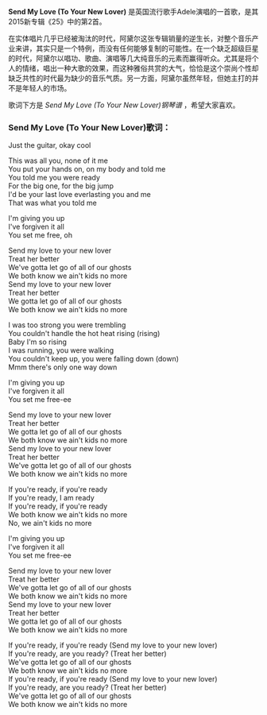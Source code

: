 

**Send My Love (To Your New Lover)** 是英国流行歌手Adele演唱的一首歌，是其2015新专辑《25》中的第2首。

在实体唱片几乎已经被淘汰的时代，阿黛尔这张专辑销量的逆生长，对整个音乐产业来讲，其实只是一个特例，而没有任何能够复制的可能性。在一个缺乏超级巨星的时代，阿黛尔以唱功、歌曲、演唱等几大纯音乐的元素而赢得听众。尤其是将个人的情绪，唱出一种大歌的效果，而这种雅俗共赏的大气，恰恰是这个崇尚个性却缺乏共性的时代最为缺少的音乐气质。另一方面，阿黛尔虽然年轻，但她主打的并不是年轻人的市场。

歌词下方是 _Send My Love (To Your New Lover)钢琴谱_ ，希望大家喜欢。

### Send My Love (To Your New Lover)歌词：

Just the guitar, okay cool

This was all you, none of it me  
You put your hands on, on my body and told me  
You told me you were ready  
For the big one, for the big jump  
I'd be your last love everlasting you and me  
That was what you told me

I'm giving you up  
I've forgiven it all  
You set me free, oh

Send my love to your new lover  
Treat her better  
We've gotta let go of all of our ghosts  
We both know we ain't kids no more  
Send my love to your new lover  
Treat her better  
We gotta let go of all of our ghosts  
We both know we ain't kids no more

I was too strong you were trembling  
You couldn't handle the hot heat rising (rising)  
Baby I'm so rising  
I was running, you were walking  
You couldn't keep up, you were falling down (down)  
Mmm there's only one way down

I'm giving you up  
I've forgiven it all  
You set me free-ee

Send my love to your new lover  
Treat her better  
We gotta let go of all of our ghosts  
We both know we ain't kids no more  
Send my love to your new lover  
Treat her better  
We've gotta let go of all of our ghosts  
We both know we ain't kids no more

If you're ready, if you're ready  
If you're ready, I am ready  
If you're ready, if you're ready  
We both know we ain't kids no more  
No, we ain't kids no more

I'm giving you up  
I've forgiven it all  
You set me free-ee

Send my love to your new lover  
Treat her better  
We've gotta let go of all of our ghosts  
We both know we ain't kids no more  
Send my love to your new lover  
Treat her better  
We gotta let go of all of our ghosts  
We both know we ain't kids no more

If you're ready, if you're ready (Send my love to your new lover)  
If you're ready, are you ready? (Treat her better)  
We've gotta let go of all of our ghosts  
We both know we ain't kids no more  
If you're ready, if you're ready (Send my love to your new lover)  
If you're ready, are you ready? (Treat her better)  
We've gotta let go of all of our ghosts  
We both know we ain't kids no more

